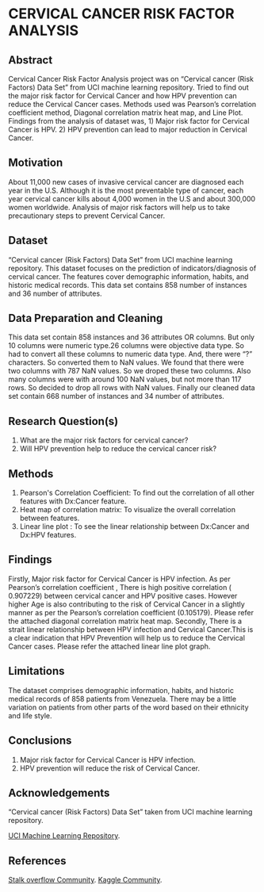# CERVICAL CANCER RISK FACTOR ANALYSIS

## Abstract

Cervical Cancer Risk Factor Analysis project was on “Cervical cancer (Risk
Factors) Data Set” from UCI machine learning repository. Tried to find out the
major risk factor for Cervical Cancer and how HPV prevention can reduce the
Cervical Cancer cases. Methods used was Pearson’s correlation coefficient
method, Diagonal correlation matrix heat map, and Line Plot. Findings from the
analysis of dataset was, 1) Major risk factor for Cervical Cancer is HPV.
2) HPV prevention can lead to major reduction in Cervical Cancer.

## Motivation

About 11,000 new cases of invasive cervical cancer are diagnosed each year in
the U.S. Although it is the most preventable type of cancer, each year cervical
cancer kills about 4,000 women in the U.S and about 300,000 women worldwide.
Analysis of major risk factors will help us to take precautionary steps to prevent
Cervical Cancer.

## Dataset

“Cervical cancer (Risk Factors) Data Set” from UCI machine learning repository.
This dataset focuses on the prediction of indicators/diagnosis of cervical cancer.
The features cover demographic information, habits, and historic medical records.
This data set contains 858 number of instances and 36 number of attributes.

## Data Preparation and Cleaning

This data set contain 858 instances and 36 attributes OR columns. But only 10
columns were numeric type.26 columns were objective data type. So had to
convert all these columns to numeric data type. And, there were “?” characters. So
converted them to NaN values. We found that there were two columns with 787
NaN values. So we droped these two columns. Also many columns were with
around 100 NaN values, but not more than 117 rows. So decided to drop all rows
with NaN values. Finally our cleaned data set contain 668 number of instances
and 34 number of attributes.

## Research Question(s)

1. What are the major risk factors for cervical cancer?
2. Will HPV prevention help to reduce the cervical cancer risk?

## Methods

1. Pearson's Correlation Coefficient: To find out the correlation of all other features
with Dx:Cancer feature.
2. Heat map of correlation matrix: To visualize the overall correlation between
features.
3. Linear line plot : To see the linear relationship between Dx:Cancer and Dx:HPV
features.

## Findings

Firstly, Major risk factor for Cervical Cancer is HPV infection. As per Pearson’s
correlation coefficient , There is high positive correlation ( 0.907229) between
cervical cancer and HPV positive cases. However higher Age is also contributing
to the risk of Cervical Cancer in a slightly manner as per the Pearson’s correlation
coefficient (0.105179). Please refer the attached diagonal correlation matrix heat
map.
Secondly, There is a strait linear relationship between HPV infection and Cervical
Cancer.This is a clear indication that HPV Prevention will help us to reduce the
Cervical Cancer cases. Please refer the attached linear line plot graph.

## Limitations

The dataset comprises demographic information, habits, and historic medical
records of 858 patients from Venezuela. There may be a little variation on patients
from other parts of the word based on their ethnicity and life style.

## Conclusions

1. Major risk factor for Cervical Cancer is HPV infection.
2. HPV prevention will reduce the risk of Cervical Cancer.

## Acknowledgements

“Cervical cancer (Risk Factors) Data Set” taken from UCI machine learning
repository.

[UCI Machine Learning Repository](https://archive.ics.uci.edu/ml/datasets/Cervical+cancer+%28Risk+Factors%29).

## References

[Stalk overflow Community](https://stackoverflow.com/).
[Kaggle Community](https://kaggle.com/). 
